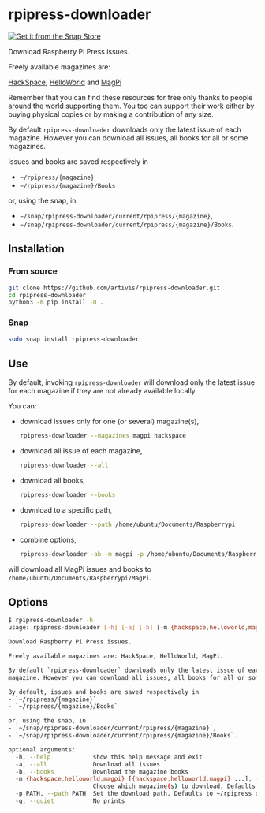 # rpipress-downloader

[![Get it from the Snap Store](https://snapcraft.io/static/images/badges/en/snap-store-black.svg)](https://snapcraft.io/rpipress-downloader)

Download Raspberry Pi Press issues.

Freely available magazines are:
<!-- [Custom PC](https://custompc.raspberrypi.org/), -->
[HackSpace](https://hackspace.raspberrypi.org/),
[HelloWorld](https://helloworld.raspberrypi.org/) and
[MagPi](https://magpi.raspberrypi.org/)
<!-- [Wireframe](https://wireframe.raspberrypi.org/). -->

Remember that you can find these resources for free only thanks to people
around the world supporting them.
You too can support their work either by buying physical copies or
by making a contribution of any size.

By default `rpipress-downloader` downloads only the latest issue of each
magazine.
However you can download all issues, all books for all or some magazines.

Issues and books are saved respectively in

- `~/rpipress/{magazine}`
- `~/rpipress/{magazine}/Books`

or, using the snap, in

- `~/snap/rpipress-downloader/current/rpipress/{magazine}`,
- `~/snap/rpipress-downloader/current/rpipress/{magazine}/Books`.

## Installation

### From source

```bash
git clone https://github.com/artivis/rpipress-downloader.git
cd rpipress-downloader
python3 -m pip install -U .
```

### Snap

```bash
sudo snap install rpipress-downloader
```

## Use

By default, invoking `rpipress-downloader` will download only the latest issue
for each magazine if they are not already available locally.

You can:

- download issues only for one (or several) magazine(s),

  ```bash
  rpipress-downloader --magazines magpi hackspace
  ```

- download all issue of each magazine,

  ```bash
  rpipress-downloader --all
  ```

- download all books,

  ```bash
  rpipress-downloader --books
  ```

- download to a specific path,

  ```bash
  rpipress-downloader --path /home/ubuntu/Documents/Raspberrypi
  ```

- combine options,

  ```bash
  rpipress-downloader -ab -m magpi -p /home/ubuntu/Documents/Raspberrypi
  ```

will download all MagPi issues and books to `/home/ubuntu/Documents/Raspberrypi/MagPi`.

## Options

```bash
$ rpipress-downloader -h
usage: rpipress-downloader [-h] [-a] [-b] [-m {hackspace,helloworld,magpi} [{hackspace,helloworld,magpi} ...]] [-p PATH] [-q]

Download Raspberry Pi Press issues.

Freely available magazines are: HackSpace, HelloWorld, MagPi.

By default `rpipress-downloader` downloads only the latest issue of each
magazine. However you can download all issues, all books for all or some magazines.

By default, issues and books are saved respectively in
- `~/rpipress/{magazine}`
- `~/rpipress/{magazine}/Books`

or, using the snap, in
- `~/snap/rpipress-downloader/current/rpipress/{magazine}`,
- `~/snap/rpipress-downloader/current/rpipress/{magazine}/Books`.

optional arguments:
  -h, --help            show this help message and exit
  -a, --all             Download all issues
  -b, --books           Download the magazine books
  -m {hackspace,helloworld,magpi} [{hackspace,helloworld,magpi} ...], --magazines {hackspace,helloworld,magpi} [{hackspace,helloworld,magpi} ...]
                        Choose which magazine(s) to download. Defaults to all.
  -p PATH, --path PATH  Set the download path. Defaults to ~/rpipress or ~/snap/rpipress-downloader/current/rpipress.
  -q, --quiet           No prints
```
